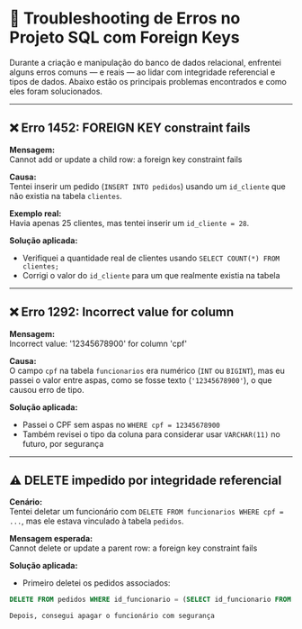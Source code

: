 # 🚨 Troubleshooting de Erros no Projeto SQL com Foreign Keys

Durante a criação e manipulação do banco de dados relacional, enfrentei alguns erros comuns — e reais — ao lidar com integridade referencial e tipos de dados. Abaixo estão os principais problemas encontrados e como eles foram solucionados.

---

## ❌ Erro 1452: FOREIGN KEY constraint fails

**Mensagem:**  
Cannot add or update a child row: a foreign key constraint fails


**Causa:**  
Tentei inserir um pedido (`INSERT INTO pedidos`) usando um `id_cliente` que não existia na tabela `clientes`.

**Exemplo real:**  
Havia apenas 25 clientes, mas tentei inserir um `id_cliente = 28`.

**Solução aplicada:**  
- Verifiquei a quantidade real de clientes usando `SELECT COUNT(*) FROM clientes;`
- Corrigi o valor do `id_cliente` para um que realmente existia na tabela

---

## ❌ Erro 1292: Incorrect value for column

**Mensagem:**  
Incorrect value: '12345678900' for column 'cpf'


**Causa:**  
O campo `cpf` na tabela `funcionarios` era numérico (`INT` ou `BIGINT`), mas eu passei o valor entre aspas, como se fosse texto (`'12345678900'`), o que causou erro de tipo.

**Solução aplicada:**  
- Passei o CPF sem aspas no `WHERE cpf = 12345678900`
- Também revisei o tipo da coluna para considerar usar `VARCHAR(11)` no futuro, por segurança

---

## ⚠️ DELETE impedido por integridade referencial

**Cenário:**  
Tentei deletar um funcionário com `DELETE FROM funcionarios WHERE cpf = ...`, mas ele estava vinculado à tabela `pedidos`.

**Mensagem esperada:**  
Cannot delete or update a parent row: a foreign key constraint fails


**Solução aplicada:**  
- Primeiro deletei os pedidos associados:
```sql
DELETE FROM pedidos WHERE id_funcionario = (SELECT id_funcionario FROM funcionarios WHERE cpf = 12345678900);

Depois, consegui apagar o funcionário com segurança
